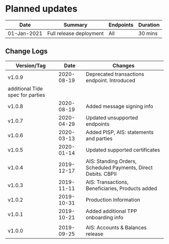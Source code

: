 # Planned updates


| Date        | Summary                 | Endpoints | Duration |
|-------------|-------------------------|-----------|----------|
| 01-Jan-2021 | Full release deployment | All       | 30 mins  |



## Change Logs

| Version/Tag | Date       | Changes                                                                       |
|-------------|------------|-------------------------------------------------------------------------------|
| v1.0.9      | 2020-08-19 | Deprecated transactions endpoint. Introduced 
additional Tide spec for parties |
| v1.0.8      | 2020-08-19 | Added message signing info                                                    |
| v1.0.7      | 2020-04-29 | Updated unsupported endpoints                                                 |
| v1.0.6      | 2020-03-13 | Added PISP, AIS: statements and parties                                       |
| v1.0.5      | 2020-01-14 | Updated supported certificates                                                |
| v1.0.4      | 2019-12-17 | AIS: Standing Orders, Scheduled Payments, Direct Debits. CBPII                |
| v1.0.3      | 2019-11-11 | AIS: Transactions, Beneficiaries, Products added                              |
| v1.0.2      | 2019-10-31 | Production Information                                                        |
| v1.0.1      | 2019-10-21 | Added additional TPP onboarding info  
                                        |
| v1.0.0      | 2019-09-25 | AIS: Accounts & Balances release                                              |








